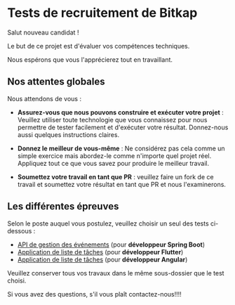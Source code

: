# Tests de recruitement de Bitkap

Salut nouveau candidat !

Le but de ce projet est d'évaluer vos compétences techniques.

Nous espérons que vous l'apprécierez tout en travaillant.

## Nos attentes globales

Nous attendons de vous :

- **Assurez-vous que nous pouvons construire et exécuter votre projet** : Veuillez utiliser toute technologie que vous connaissez pour nous permettre de tester facilement et d'exécuter votre résultat. Donnez-nous aussi quelques instructions claires.

- **Donnez le meilleur de vous-même** : Ne considérez pas cela comme un simple exercice mais abordez-le comme n'importe quel projet réel. Appliquez tout ce que vous savez pour produire le meilleur travail.

- **Soumettez votre travail en tant que PR** : veuillez faire un fork de ce travail et soumettez votre résultat en tant que PR et nous l'examinerons.

## Les différentes épreuves

Selon le poste auquel vous postulez, veuillez choisir un seul des tests ci-dessous :

   - [API de gestion des événements](events/ReadMe.fr.md) (pour **développeur Spring Boot**)
   - [Application de liste de tâches](todos/ReadMe.fr.md) (pour **développeur Flutter**)
   - [Application de liste de tâches](todos-angular/ReadMe.fr.md) (pour **développeur Angular**)

Veuillez conserver tous vos travaux dans le même sous-dossier que le test choisi.

Si vous avez des questions, s'il vous plaît contactez-nous!!!!
